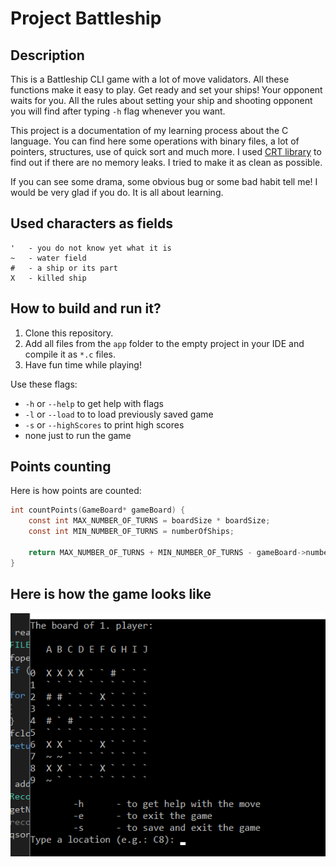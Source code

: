 # Project Battleship

## Description

This is a Battleship CLI game with a lot of move validators. All these functions make it easy to play. Get ready and set your ships! Your opponent waits for you. All the rules about setting your ship and shooting opponent you will find after typing `-h` flag whenever you want. 

This project is a documentation of my learning process about the C language. You can find here some operations with binary files, a lot of pointers, structures, use of quick sort and much more. I used [CRT library](https://msdn.microsoft.com/en-us/library/x98tx3cf.aspx) to find out if there are no memory leaks. I tried to make it as clean as possible.

If you can see some drama, some obvious bug or some bad habit tell me! I would be very glad if you do. It is all about learning.

## Used characters as fields

```
'	- you do not know yet what it is
~	- water field
#	- a ship or its part
X	- killed ship
```

## How to build and run it?

1. Clone this repository.
2. Add all files from the `app` folder to the empty project in your IDE and compile it as `*.c` files.
3. Have fun time while playing!

Use these flags:
- `-h` or `--help` to get help with flags
- `-l` or `--load` to to load previously saved game
- `-s` or `--highScores` to print high scores
- none just to run the game

## Points counting

Here is how points are counted:
```c
int countPoints(GameBoard* gameBoard) {
	const int MAX_NUMBER_OF_TURNS = boardSize * boardSize;
	const int MIN_NUMBER_OF_TURNS = numberOfShips;
	
	return MAX_NUMBER_OF_TURNS + MIN_NUMBER_OF_TURNS - gameBoard->numberOfTurns;
}
```

## Here is how the game looks like

![screenshot](https://raw.githubusercontent.com/franpog859/battleship/master/doc/screenshot.png)
